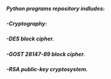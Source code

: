 <h5>Python programs repository indludes:</h5>
<h5>-Cryptography:</h5>
<h5 style="margin-left = 40px;">  -DES block cipher.</h5>
<h5 style="margin-left = 40px;">  -GOST 28147-89 block cipher.</h5>
<h5 style="margin-left = 40px;">  -RSA public-key cryptosystem.</h5>
